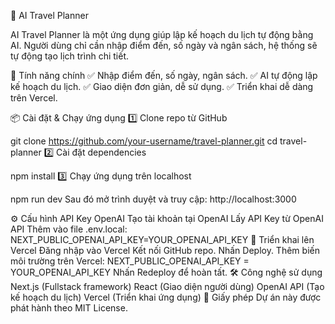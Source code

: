 🚀 AI Travel Planner

AI Travel Planner là một ứng dụng giúp lập kế hoạch du lịch tự động bằng AI. Người dùng chỉ cần nhập điểm đến, số ngày và ngân sách, hệ thống sẽ tự động tạo lịch trình chi tiết.

📌 Tính năng chính
✅ Nhập điểm đến, số ngày, ngân sách.
✅ AI tự động lập kế hoạch du lịch.
✅ Giao diện đơn giản, dễ sử dụng.
✅ Triển khai dễ dàng trên Vercel.

📦 Cài đặt & Chạy ứng dụng
1️⃣ Clone repo từ GitHub

git clone https://github.com/your-username/travel-planner.git
cd travel-planner
2️⃣ Cài đặt dependencies

npm install
3️⃣ Chạy ứng dụng trên localhost

npm run dev
Sau đó mở trình duyệt và truy cập: http://localhost:3000

⚙️ Cấu hình API Key OpenAI
Tạo tài khoản tại OpenAI
Lấy API Key từ OpenAI API
Thêm vào file .env.local:
NEXT_PUBLIC_OPENAI_API_KEY=YOUR_OPENAI_API_KEY
🚀 Triển khai lên Vercel
Đăng nhập vào Vercel
Kết nối GitHub repo.
Nhấn Deploy.
Thêm biến môi trường trên Vercel:
NEXT_PUBLIC_OPENAI_API_KEY = YOUR_OPENAI_API_KEY
Nhấn Redeploy để hoàn tất.
🛠 Công nghệ sử dụng
Next.js (Fullstack framework)
React (Giao diện người dùng)
OpenAI API (Tạo kế hoạch du lịch)
Vercel (Triển khai ứng dụng)
📄 Giấy phép
Dự án này được phát hành theo MIT License.
<!---
hanza27/hanza27 is a ✨ special ✨ repository because its `README.md` (this file) appears on your GitHub profile.
You can click the Preview link to take a look at your changes.
--->
